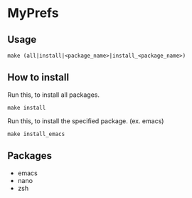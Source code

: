 MyPrefs
=======

Usage
-----

    make (all|install|<package_name>|install_<package_name>)

How to install
--------------

Run this, to install all packages.

    make install

Run this, to install the specified package. (ex. emacs)

    make install_emacs

Packages
--------

 * emacs
 * nano
 * zsh
